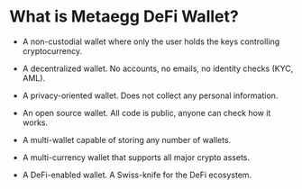 # What is Metaegg DeFi Wallet?

- A non-custodial wallet where only the user holds the keys controlling cryptocurrency.

- A decentralized wallet. No accounts, no emails, no identity checks (KYC, AML).

- A privacy-oriented wallet. Does not collect any personal information.

- An open source wallet. All code is public, anyone can check how it works.

- A multi-wallet capable of storing any number of wallets.

- A multi-currency wallet that supports all major crypto assets.

- A DeFi-enabled wallet. A Swiss-knife for the DeFi ecosystem.
